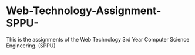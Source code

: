 # Web-Technology-Assignment-SPPU-
This is the assignments of the Web Technology 3rd Year Computer Science Engineering. (SPPU)
